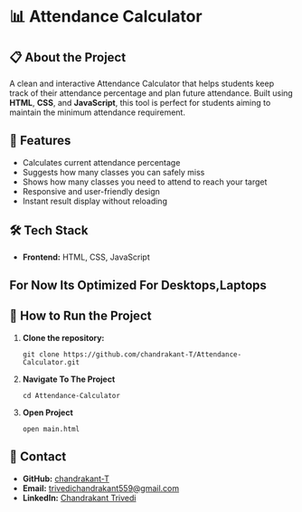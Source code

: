 # 📊 Attendance Calculator

## 📋 About the Project
A clean and interactive Attendance Calculator that helps students keep track of their attendance percentage and plan future attendance. Built using **HTML**, **CSS**, and **JavaScript**, this tool is perfect for students aiming to maintain the minimum attendance requirement.

## 🌟 Features
- Calculates current attendance percentage
- Suggests how many classes you can safely miss
- Shows how many classes you need to attend to reach your target
- Responsive and user-friendly design
- Instant result display without reloading

## 🛠️ Tech Stack
- **Frontend:** HTML, CSS, JavaScript
## For Now Its Optimized For Desktops,Laptops

## 🚀 How to Run the Project
1. **Clone the repository:**
   ```
   git clone https://github.com/chandrakant-T/Attendance-Calculator.git
   ```
2. **Navigate To The Project**
   ```
   cd Attendance-Calculator
    ```
4. **Open Project**
   ```
   open main.html
   ```
## 📧 Contact
- **GitHub:** [chandrakant-T](https://github.com/chandrakant-T)
- **Email:** [trivedichandrakant559@gmail.com](mailto:trivedichandrakant559@gmail.com)
- **LinkedIn:** [Chandrakant Trivedi](https://www.linkedin.com/in/chandrakant-trivedi/)

